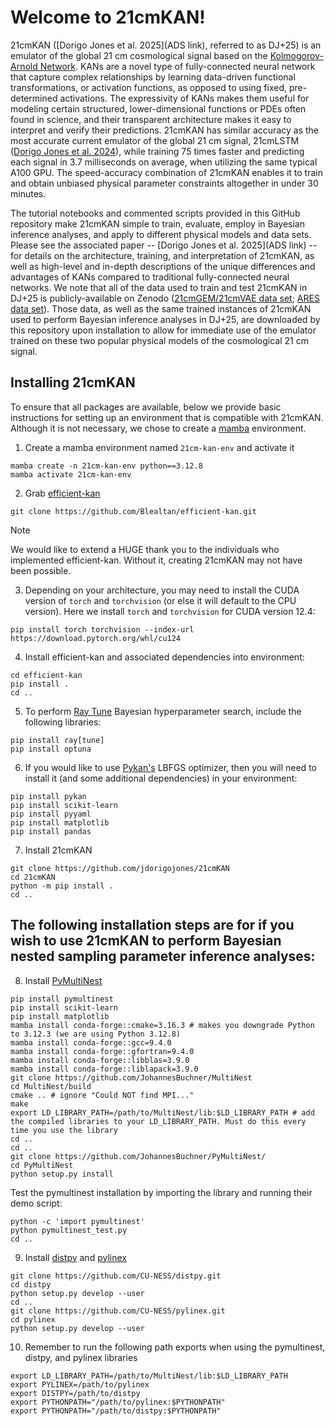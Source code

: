 # Welcome to 21cmKAN! 

21cmKAN ([Dorigo Jones et al. 2025](ADS link), referred to as DJ+25) is an emulator of the global 21 cm cosmological signal based on the [Kolmogorov-Arnold Network](https://ui.adsabs.harvard.edu/abs/2024arXiv240419756L/abstract). KANs are a novel type of fully-connected neural network that capture complex relationships by learning data-driven functional transformations, or activation functions, as opposed to using fixed, pre-determined activations. The expressivity of KANs makes them useful for modeling certain structured, lower-dimensional functions or PDEs often found in science, and their transparent architecture makes it easy to interpret and verify their predictions. 21cmKAN has similar accuracy as the most accurate current emulator of the global 21 cm signal, 21cmLSTM ([Dorigo Jones et al. 2024](https://ui.adsabs.harvard.edu/abs/2024ApJ...977...19D/abstract)), while training 75 times faster and predicting each signal in 3.7 milliseconds on average, when utilizing the same typical A100 GPU. The speed-accuracy combination of 21cmKAN enables it to train and obtain unbiased physical parameter constraints altogether in under 30 minutes.

The tutorial notebooks and commented scripts provided in this GitHub repository make 21cmKAN simple to train, evaluate, employ in Bayesian inference analyses, and apply to different physical models and data sets. Please see the associated paper -- [Dorigo Jones et al. 2025](ADS link) -- for details on the architecture, training, and interpretation of 21cmKAN, as well as high-level and in-depth descriptions of the unique differences and advantages of KANs compared to traditional fully-connected neural networks. We note that all of the data used to train and test 21cmKAN in DJ+25 is publicly-available on Zenodo ([21cmGEM/21cmVAE data set](https://zenodo.org/records/5084114); [ARES data set](https://zenodo.org/records/13840725)). Those data, as well as the same trained instances of 21cmKAN used to perform Bayesian inference analyses in DJ+25, are downloaded by this repository upon installation to allow for immediate use of the emulator trained on these two popular physical models of the cosmological 21 cm signal.

## Installing 21cmKAN

To ensure that all packages are available, below we provide basic instructions
for setting up an environment that is compatible with 21cmKAN. Although it is not 
necessary, we chose to create a [mamba](https://mamba.readthedocs.io/en/latest/user_guide/mamba.html) environment. 

1. Create a mamba environment named `21cm-kan-env` and activate it
```
mamba create -n 21cm-kan-env python==3.12.8
mamba activate 21cm-kan-env
```

2. Grab [efficient-kan](https://github.com/Blealtan/efficient-kan)
```
git clone https://github.com/Blealtan/efficient-kan.git
```
> [!NOTE]
> We would like to extend a HUGE thank you to the individuals who implemented efficient-kan. Without it, creating 21cmKAN may not have been possible. 
3. Depending on your architecture, you may need to install the CUDA version of `torch` and `torchvision` (or else it will default to the CPU version). Here we install `torch` and `torchvision` for CUDA version 12.4:
```
pip install torch torchvision --index-url https://download.pytorch.org/whl/cu124
```
4. Install efficient-kan and associated dependencies into environment:
```
cd efficient-kan
pip install .
cd ..
```
5. To perform [Ray Tune](https://docs.ray.io/en/latest/ray-overview/installation.html) Bayesian hyperparameter search, include the following libraries:
```
pip install ray[tune]
pip install optuna
```
6. If you would like to use [Pykan's](https://github.com/KindXiaoming/pykan) LBFGS optimizer, then you will 
need to install it (and some additional dependencies) in your environment: 
```
pip install pykan
pip install scikit-learn
pip install pyyaml
pip install matplotlib
pip install pandas 
```

7. Install 21cmKAN
```
git clone https://github.com/jdorigojones/21cmKAN
cd 21cmKAN
python -m pip install .
cd ..
```

## The following installation steps are for if you wish to use 21cmKAN to perform Bayesian nested sampling parameter inference analyses:

8. Install [PyMultiNest](https://johannesbuchner.github.io/PyMultiNest/install.html)
```
pip install pymultinest
pip install scikit-learn
pip install matplotlib
mamba install conda-forge::cmake=3.16.3 # makes you downgrade Python to 3.12.3 (we are using Python 3.12.8)
mamba install conda-forge::gcc=9.4.0
mamba install conda-forge::gfortran=9.4.0
mamba install conda-forge::libblas=3.9.0
mamba install conda-forge::liblapack=3.9.0
git clone https://github.com/JohannesBuchner/MultiNest
cd MultiNest/build
cmake .. # ignore "Could NOT find MPI..."
make
export LD_LIBRARY_PATH=/path/to/MultiNest/lib:$LD_LIBRARY_PATH # add the compiled libraries to your LD_LIBRARY_PATH. Must do this every time you use the library
cd ..
cd ..
git clone https://github.com/JohannesBuchner/PyMultiNest/
cd PyMultiNest
python setup.py install
```
Test the pymultinest installation by importing the library and running their demo script:
```
python -c 'import pymultinest'
python pymultinest_test.py
cd ..
```

9. Install [distpy](https://github.com/CU-NESS/distpy) and [pylinex](https://github.com/CU-NESS/pylinex/tree/master)
```
git clone https://github.com/CU-NESS/distpy.git
cd distpy
python setup.py develop --user
cd ..
git clone https://github.com/CU-NESS/pylinex.git
cd pylinex
python setup.py develop --user
```

10. Remember to run the following path exports when using the pymultinest, distpy, and pylinex libraries
```
export LD_LIBRARY_PATH=/path/to/MultiNest/lib:$LD_LIBRARY_PATH
export PYLINEX=/path/to/pylinex
export DISTPY=/path/to/distpy
export PYTHONPATH="/path/to/pylinex:$PYTHONPATH"
export PYTHONPATH="/path/to/distpy:$PYTHONPATH"
```
